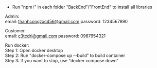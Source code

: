 - Run "npm i" in each folder "BackEnd"/"FrontEnd" to install all libraries  

Admin:  
email: thanhcongzxc456@gmail.com
password: 1234567890  

Customer  
email: c3tcdrl@gmail.com
password: 0987654321

Run docker:  
Step 1: Open docker desktop  
Step 2: Run "docker-compose up --build" to build container  
Step 3: If you want to stop, use "docker compose down"